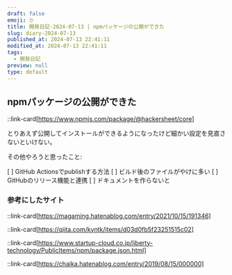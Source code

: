```yaml
---
draft: false
emoji: 🙄
title: 開発日記-2024-07-13 | npmパッケージの公開ができた
slug: diary-2024-07-13
published_at: 2024-07-13 22:41:11
modified_at: 2024-07-13 22:41:11
tags:
  - 開発日記
preview: null
type: default
---
```


## npmパッケージの公開ができた

::link-card[https://www.npmjs.com/package/@hackersheet/core]

とりあえず公開してインストールができるようになったけど細かい設定を見直さないといけない。

その他やろうと思ったこと:

[ ] GitHub Actionsでpublishする方法
[ ] ビルド後のファイルがやけに多い
[ ] GitHubのリリース機能と連携
[ ] ドキュメントを作らないと

### 参考にしたサイト

::link-card[https://magaming.hatenablog.com/entry/2021/10/15/191346]

::link-card[https://qiita.com/kyntk/items/d03d0fb5f23251515c02]

::link-card[https://www.startup-cloud.co.jp/liberty-technology/PublicItems/npm/package.json.html]

::link-card[https://chaika.hatenablog.com/entry/2019/08/15/000000]
